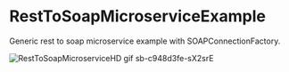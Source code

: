 # RestToSoapMicroserviceExample

Generic rest to soap microservice example with SOAPConnectionFactory. 

![RestToSoapMicroserviceHD gif sb-c948d3fe-sX2srE](https://github.com/baranemreturkmen/RestToSoapMicroserviceExample/assets/43263983/f4b7173a-f182-45c1-bd6b-2eac7a3fa529)
